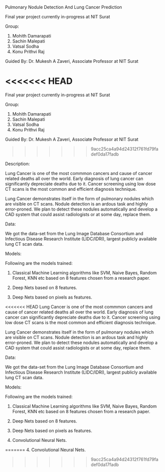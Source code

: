 ﻿Pulmonary Nodule Detection And Lung Cancer Prediction


Final year project currently in-progress at NIT Surat

Group:

1. Mohith Damarapati
2. Sachin Malepati
3. Vatsal Sodha
4. Konu Prithvi Raj

Guided By: Dr. Mukesh A Zaveri, Associate Professor at NIT Surat

<<<<<<< HEAD
=======

Final year project currently in-progress at NIT Surat

Group:

1. Mohith Damarapati
2. Sachin Malepati
3. Vatsal Sodha
4. Konu Prithvi Raj

Guided By: Dr. Mukesh A Zaveri, Associate Professor at NIT Surat

>>>>>>> 9acc25ca4a94d24312f761fd79fadef0da17fadb

Description:

Lung Cancer is one of the most commmon cancers and cause of cancer related deaths all over the world.  Early diagnosis of lung cancer can significantly depreciate deaths due to it.  Cancer screening using low dose CT scans is the most common and efficient diagnosis technique.

Lung Cancer demonstrates itself in the form of pulmonary nodules which are visible on CT scans.  Nodule detection is an ardous task and highly error-proned.  We plan to detect these nodules automatically and develop a CAD system that could assist radiologists or at some day, replace them.

Data:

We got the data-set from the Lung Image Database Consortium and Infectious Disease Research Institute (LIDC/IDRI), largest publicly available lung CT scan data.

Models:

Following are the models trained:

1. Classical Machine Learning algorithms like SVM, Naive Bayes, Random Forest, KNN etc based on 8 features chosen from a research paper.

2. Deep Nets based on 8 features.

3. Deep Nets based on pixels as features.

<<<<<<< HEAD
Lung Cancer is one of the most commmon cancers and cause of cancer related deaths all over the world.  Early diagnosis of lung cancer can significantly depreciate deaths due to it.  Cancer screening using low dose CT scans is the most common and efficient diagnosis technique.

Lung Cancer demonstrates itself in the form of pulmonary nodules which are visible on CT scans.  Nodule detection is an ardous task and highly error-proned.  We plan to detect these nodules automatically and develop a CAD system that could assist radiologists or at some day, replace them.

Data:

We got the data-set from the Lung Image Database Consortium and Infectious Disease Research Institute (LIDC/IDRI), largest publicly available lung CT scan data.

Models:

Following are the models trained:

1. Classical Machine Learning algorithms like SVM, Naive Bayes, Random Forest, KNN etc based on 8 features chosen from a research paper.

2. Deep Nets based on 8 features.

3. Deep Nets based on pixels as features.

4. Convolutional Neural Nets.  

=======
4. Convolutional Neural Nets.  
>>>>>>> 9acc25ca4a94d24312f761fd79fadef0da17fadb
